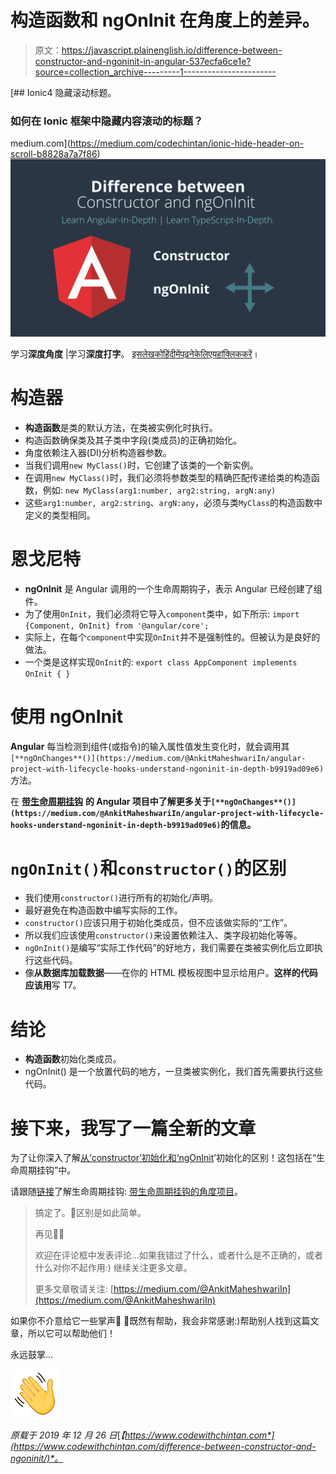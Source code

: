 # 构造函数和 ngOnInit 在角度上的差异。

> 原文：<https://javascript.plainenglish.io/difference-between-constructor-and-ngoninit-in-angular-537ecfa6ce1e?source=collection_archive---------1----------------------->

[](https://medium.com/codechintan/ionic-hide-header-on-scroll-b8828a7a7f86) [## Ionic4 隐藏滚动标题。

### 如何在 Ionic 框架中隐藏内容滚动的标题？

medium.com](https://medium.com/codechintan/ionic-hide-header-on-scroll-b8828a7a7f86) ![](img/3dfe0ade7d69a3263c7e7b87b40c2246.png)

学习**深度角度** |学习**深度打字**。
[इसलेखकोहिंदीमेंपढ़नेकेलिएयहांक्लिककरें](https://medium.com/@AnkitMaheshwariIn/angular-constructor-%E0%A4%94%E0%A4%B0-ngoninit-%E0%A4%95%E0%A5%87-%E0%A4%AC%E0%A5%80%E0%A4%9A-%E0%A4%85%E0%A4%82%E0%A4%A4%E0%A4%B0-%E0%A4%B9%E0%A4%BF%E0%A4%82%E0%A4%A6%E0%A5%80-%E0%A4%AE%E0%A5%87%E0%A4%82-%E0%A4%9C%E0%A4%BE%E0%A4%A8%E0%A5%87%E0%A4%82-hindi-6beeb85d4a78)।

# 构造器

*   **构造函数**是类的默认方法，在类被实例化时执行。
*   构造函数确保类及其子类中字段(类成员)的正确初始化。
*   角度依赖注入器(DI)分析构造器参数。
*   当我们调用`new MyClass()`时，它创建了该类的一个新实例。
*   在调用`new MyClass()`时，我们必须将参数类型的精确匹配传递给类的构造函数，例如:
    `new MyClass(arg1:number, arg2:string, argN:any)`
*   这些`arg1:number, arg2:string`、`argN:any`，必须与类`MyClass`的构造函数中定义的类型相同。

# 恩戈尼特

*   **ngOnInit** 是 Angular 调用的一个生命周期钩子，表示 Angular 已经创建了组件。
*   为了使用`OnInit`，我们必须将它导入`component`类中，如下所示:
    `import {Component, OnInit} from '@angular/core';`
*   实际上，在每个`component`中实现`OnInit`并不是强制性的。但被认为是良好的做法。
*   一个类是这样实现`OnInit`的:
    `export class AppComponent implements OnInit { }`

# 使用 ngOnInit

**Angular** 每当检测到组件(或指令)的输入属性值发生变化时，就会调用其`[**ngOnChanges**()](https://medium.com/@AnkitMaheshwariIn/angular-project-with-lifecycle-hooks-understand-ngoninit-in-depth-b9919ad09e6)`方法。

在 [**带生命周期挂钩**](https://medium.com/@AnkitMaheshwariIn/angular-project-with-lifecycle-hooks-understand-ngoninit-in-depth-b9919ad09e6) **的 Angular 项目中了解更多关于`[**ngOnChanges**()](https://medium.com/@AnkitMaheshwariIn/angular-project-with-lifecycle-hooks-understand-ngoninit-in-depth-b9919ad09e6)`的信息。**

# `ngOnInit()`和`constructor()`的区别

*   我们使用`constructor()`进行所有的初始化/声明。
*   最好避免在构造函数中编写实际的工作。
*   `constructor()`应该只用于初始化类成员，但不应该做实际的“工作”。
*   所以我们应该使用`constructor()`来设置依赖注入、类字段初始化等等。
*   `ngOnInit()`是编写“实际工作代码”的好地方，我们需要在类被实例化后立即执行这些代码。
*   像**从数据库加载数据**——在你的 HTML 模板视图中显示给用户。**这样的代码应该用**写 T7。

# 结论

*   **构造函数**初始化类成员。
*   ngOnInit() 是一个放置代码的地方，一旦类被实例化，我们首先需要执行这些代码。

# 接下来，我写了一篇全新的文章

为了让你深入了解[从‘constructor’初始化和‘ngOnInit](https://medium.com/@AnkitMaheshwariIn/angular-project-with-lifecycle-hooks-understand-ngoninit-in-depth-b9919ad09e6)’初始化的区别！这包括在“生命周期挂钩”中。

请跟随[链接](https://medium.com/@AnkitMaheshwariIn/angular-project-with-lifecycle-hooks-understand-ngoninit-in-depth-b9919ad09e6)了解生命周期挂钩:
[带生命周期挂钩的角度项目](https://medium.com/@AnkitMaheshwariIn/angular-project-with-lifecycle-hooks-understand-ngoninit-in-depth-b9919ad09e6)。

> 搞定了。🤩区别是如此简单。
> 
> 再见👋👋
> 
> 欢迎在评论框中发表评论…如果我错过了什么，或者什么是不正确的，或者什么对你不起作用:)
> 继续关注更多文章。
> 
> 更多文章敬请关注:
> [https://medium.com/@AnkitMaheshwariIn](https://medium.com/@AnkitMaheshwariIn)

如果你不介意给它一些掌声👏 👏既然有帮助，我会非常感谢:)帮助别人找到这篇文章，所以它可以帮助他们！

永远鼓掌…

![](img/2f4712882de180d90c9dcdb0cb91ae69.png)

*原载于 2019 年 12 月 26 日*[*【https://www.codewithchintan.com*](https://www.codewithchintan.com/difference-between-constructor-and-ngoninit/)*。*